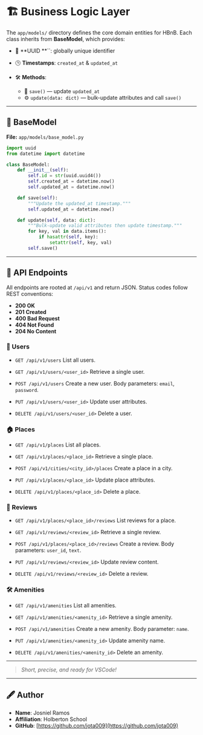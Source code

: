 # 🏗️ Business Logic Layer

The `app/models/` directory defines the core domain entities for HBnB. Each class inherits from **BaseModel**, which provides:

* 🔑 \*\*UUID \*\*\`\`: globally unique identifier
* 🕒 **Timestamps**: `created_at` & `updated_at`
* 🛠️ **Methods**:

  * 💾 `save()` — update `updated_at`
  * ⚙️ `update(data: dict)` — bulk-update attributes and call `save()`

---

## 🌟 BaseModel

**File:** `app/models/base_model.py`

```python
import uuid
from datetime import datetime

class BaseModel:
    def __init__(self):
        self.id = str(uuid.uuid4())
        self.created_at = datetime.now()
        self.updated_at = datetime.now()

    def save(self):
        """Update the updated_at timestamp."""
        self.updated_at = datetime.now()

    def update(self, data: dict):
        """Bulk-update valid attributes then update timestamp."""
        for key, val in data.items():
            if hasattr(self, key):
                setattr(self, key, val)
        self.save()
```

---

## 🚀 API Endpoints

All endpoints are rooted at `/api/v1` and return JSON. Status codes follow REST conventions:

* **200 OK**
* **201 Created**
* **400 Bad Request**
* **404 Not Found**
* **204 No Content**

### 👤 Users

* `GET /api/v1/users`
  List all users.

* `GET /api/v1/users/<user_id>`
  Retrieve a single user.

* `POST /api/v1/users`
  Create a new user.
  Body parameters: `email`, `password`.

* `PUT /api/v1/users/<user_id>`
  Update user attributes.

* `DELETE /api/v1/users/<user_id>`
  Delete a user.

### 🏠 Places

* `GET /api/v1/places`
  List all places.

* `GET /api/v1/places/<place_id>`
  Retrieve a single place.

* `POST /api/v1/cities/<city_id>/places`
  Create a place in a city.

* `PUT /api/v1/places/<place_id>`
  Update place attributes.

* `DELETE /api/v1/places/<place_id>`
  Delete a place.

### 📝 Reviews

* `GET /api/v1/places/<place_id>/reviews`
  List reviews for a place.

* `GET /api/v1/reviews/<review_id>`
  Retrieve a single review.

* `POST /api/v1/places/<place_id>/reviews`
  Create a review.
  Body parameters: `user_id`, `text`.

* `PUT /api/v1/reviews/<review_id>`
  Update review content.

* `DELETE /api/v1/reviews/<review_id>`
  Delete a review.

### 🛠️ Amenities

* `GET /api/v1/amenities`
  List all amenities.

* `GET /api/v1/amenities/<amenity_id>`
  Retrieve a single amenity.

* `POST /api/v1/amenities`
  Create a new amenity.
  Body parameter: `name`.

* `PUT /api/v1/amenities/<amenity_id>`
  Update amenity name.

* `DELETE /api/v1/amenities/<amenity_id>`
  Delete an amenity.

---

> *Short, precise, and ready for VSCode!*

---

## 🖋️ Author

* **Name**: Josniel Ramos
* **Affiliation**: Holberton School
* **GitHub**: [https://github.com/jota009](https://github.com/jota009)
